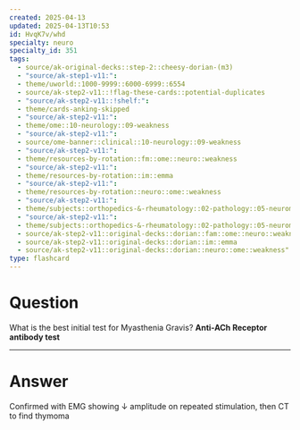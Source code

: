 ```yaml
---
created: 2025-04-13
updated: 2025-04-13T10:53
id: HvqK7v/whd
specialty: neuro
specialty_id: 351
tags:
  - source/ak-original-decks::step-2::cheesy-dorian-(m3)
  - "source/ak-step1-v11:": 
  - theme/uworld::1000-9999::6000-6999::6554
  - source/ak-step2-v11::!flag-these-cards::potential-duplicates
  - "source/ak-step2-v11::!shelf:": 
  - theme/cards-anking-skipped
  - "source/ak-step2-v11:": 
  - theme/ome::10-neurology::09-weakness
  - "source/ak-step2-v11:": 
  - source/ome-banner::clinical::10-neurology::09-weakness
  - "source/ak-step2-v11:": 
  - theme/resources-by-rotation::fm::ome::neuro::weakness
  - "source/ak-step2-v11:": 
  - theme/resources-by-rotation::im::emma
  - "source/ak-step2-v11:": 
  - theme/resources-by-rotation::neuro::ome::weakness
  - "source/ak-step2-v11:": 
  - theme/subjects::orthopedics-&-rheumatology::02-pathology::05-neuromuscular-junction::myasthenia-gravis
  - "source/ak-step2-v11:": 
  - theme/subjects::orthopedics-&-rheumatology::02-pathology::05-neuromuscular-junction::myasthenia-gravis::management
  - source/ak-step2-v11::original-decks::dorian::fam::ome::neuro::weakness
  - source/ak-step2-v11::original-decks::dorian::im::emma
  - source/ak-step2-v11::original-decks::dorian::neuro::ome::weakness"
type: flashcard
---
```


# Question
What is the best initial test for Myasthenia Gravis?   **Anti-ACh Receptor antibody test**

---

# Answer
Confirmed with EMG showing ↓ amplitude on repeated stimulation, then CT to find thymoma